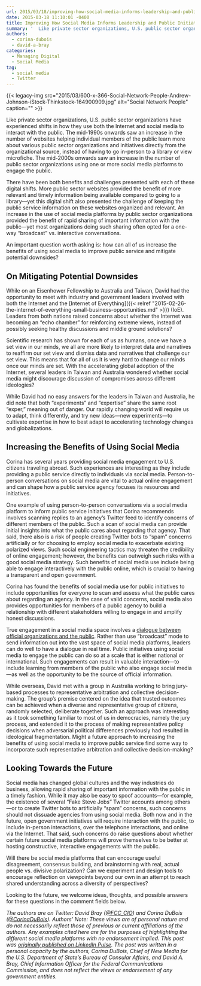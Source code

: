 ```yaml
---
url: 2015/03/18/improving-how-social-media-informs-leadership-and-public-initiatives.md
date: 2015-03-18 11:10:01 -0400
title: Improving How Social Media Informs Leadership and Public Initiatives
summary: '  Like private sector organizations, U.S. public sector organizations have experienced shifts in how they use both the Internet and social media to interact with the public. The mid-1990s onwards saw an increase in the number of websites helping individual members of the public learn more about various public sector organizations and initiatives directly from'
authors:
  - corina-dubois
  - david-a-bray
categories:
  - Managing Digital
  - Social Media
tag:
  - social media
  - Twitter
---
```


  {{< legacy-img src="2015/03/600-x-366-Social-Network-People-Andrew-Johnson-iStock-Thinkstock-164900909.jpg" alt="Social Network People" caption="" >}} 

Like private sector organizations, U.S. public sector organizations have experienced shifts in how they use both the Internet and social media to interact with the public. The mid-1990s onwards saw an increase in the number of websites helping individual members of the public learn more about various public sector organizations and initiatives directly from the organizational source, instead of having to go in-person to a library or view microfiche. The mid-2000s onwards saw an increase in the number of public sector organizations using one or more social media platforms to engage the public.

There have been both benefits and challenges presented with each of these digital shifts. More public sector websites provided the benefit of more relevant and timely information being available compared to going to a library—yet this digital shift also presented the challenge of keeping the public service information on these websites organized and relevant. An increase in the use of social media platforms by public sector organizations provided the benefit of rapid sharing of important information with the public—yet most organizations doing such sharing often opted for a one-way “broadcast” vs. interactive conversations.

An important question worth asking is: how can all of us increase the benefits of using social media to improve public service and mitigate potential downsides?

## On Mitigating Potential Downsides

While on an Eisenhower Fellowship to Australia and Taiwan, David had the opportunity to meet with industry and government leaders involved with both the Internet and the [Internet of Everything]({{< relref "2015-02-26-the-internet-of-everything-small-business-opportunities.md" >}}) (IoE). Leaders from both nations raised concerns about whether the Internet was becoming an “echo chamber” for reinforcing extreme views, instead of possibly seeking healthy discussions and middle ground solutions?

Scientific research has shown for each of us as humans, once we have a set view in our minds, we all are more likely to interpret data and narratives to reaffirm our set view and dismiss data and narratives that challenge our set view. This means that for all of us it is very hard to change our minds once our minds are set. With the accelerating global adoption of the Internet, several leaders in Taiwan and Australia wondered whether social media might discourage discussion of compromises across different ideologies?

While David had no easy answers for the leaders in Taiwan and Australia, he did note that both “experiments” and “expertise” share the same root “exper,” meaning out of danger. Our rapidly changing world will require us to adapt, think differently, and try new ideas—new experiments—to cultivate expertise in how to best adapt to accelerating technology changes and globalizations.

## Increasing the Benefits of Using Social Media

Corina has several years providing social media engagement to U.S. citizens traveling abroad. Such experiences are interesting as they include providing a public service directly to individuals via social media. Person-to-person conversations on social media are vital to actual online engagement and can shape how a public service agency focuses its resources and initiatives.

One example of using person-to-person conversations via a social media platform to inform public service initiatives that Corina recommends involves scanning replies to an agency’s Twitter feed to identify concerns of different members of the public. Such a scan of social media can provide initial insights into what the public cares about regarding that agency. That said, there also is a risk of people creating Twitter bots to “spam” concerns artificially or for choosing to employ social media to exacerbate existing polarized views. Such social engineering tactics may threaten the credibility of online engagement; however, the benefits can outweigh such risks with a good social media strategy. Such benefits of social media use include being able to engage interactively with the public online, which is crucial to having a transparent and open government.

Corina has found the benefits of social media use for public initiatives to include opportunities for everyone to scan and assess what the public cares about regarding an agency. In the case of valid concerns, social media also provides opportunities for members of a public agency to build a relationship with different stakeholders willing to engage in and amplify honest discussions.

True engagement in a social media space involves a [dialogue between official organizations and the public](https://participation.usa.gov/). Rather than use “broadcast” mode to send information out into the vast space of social media platforms, leaders can do well to have a dialogue in real time. Public initiatives using social media to engage the public can do so at a scale that is either national or international. Such engagements can result in valuable interaction—to include learning from members of the public who also engage social media—as well as the opportunity to be the source of official information.

While overseas, David met with a group in Australia working to bring jury-based processes to representative arbitration and collective decision-making. The group’s premise centered on the idea that trusted outcomes can be achieved when a diverse and representative group of citizens, randomly selected, deliberate together. Such an approach was interesting as it took something familiar to most of us in democracies, namely the jury process, and extended it to the process of making representative policy decisions when adversarial political differences previously had resulted in ideological fragmentation. Might a future approach to increasing the benefits of using social media to improve public service find some way to incorporate such representative arbitration and collective decision-making?

## Looking Towards the Future

Social media has changed global cultures and the way industries do business, allowing rapid sharing of important information with the public in a timely fashion. While it may also be easy to spoof accounts—for example, the existence of several “Fake Steve Jobs” Twitter accounts among others—or to create Twitter bots to artificially “spam” concerns, such concerns should not dissuade agencies from using social media. Both now and in the future, open government initiatives will require interaction with the public, to include in-person interactions, over the telephone interactions, and online via the Internet. That said, such concerns do raise questions about whether certain future social media platforms will prove themselves to be better at hosting constructive, interactive engagements with the public.

Will there be social media platforms that can encourage useful disagreement, consensus building, and brainstorming with real, actual people vs. divisive polarization? Can we experiment and design tools to encourage reflection on viewpoints beyond our own in an attempt to reach shared understanding across a diversity of perspectives?

Looking to the future, we welcome ideas, thoughts, and possible answers for these questions in the comment fields below.

_The authors are on Twitter: David Bray ([@FCC_CIO](https://twitter.com/fcc_cio)) and Corina DuBois ([@CorinaDuBois](https://twitter.com/CorinaDuBois))._
_Authors&#8217; Note: These views are of personal nature and do not necessarily reflect those of previous or current affiliations of the authors. Any examples cited here are for the purposes of highlighting the different social media platforms with no endorsement implied._
_This post was [originally published on LinkedIn Pulse](https://www.linkedin.com/pulse/improving-how-social-media-informs-leadership-public-corina-dubois). The post was written in a personal capacity by the authors, Corina DuBois, Chief of New Media for the U.S. Department of State&#8217;s Bureau of Consular Affairs, and David A. Bray, Chief Information Officer for the Federal Communications Commission, and does not reflect the views or endorsement of any government entities._